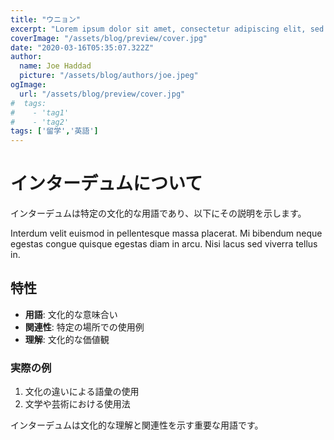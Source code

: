 ```yaml
---
title: "ウニョン"
excerpt: "Lorem ipsum dolor sit amet, consectetur adipiscing elit, sed do eiusmod tempor incididunt ut labore et dolore magna aliqua. Praesent elementum facilisis leo vel fringilla est ullamcorper eget. At imperdiet dui accumsan sit amet nulla facilities morbi tempus."
coverImage: "/assets/blog/preview/cover.jpg"
date: "2020-03-16T05:35:07.322Z"
author:
  name: Joe Haddad
  picture: "/assets/blog/authors/joe.jpeg"
ogImage:
  url: "/assets/blog/preview/cover.jpg"
#  tags: 
#    - 'tag1'
#    - 'tag2'
tags: ['留学','英語']
---
```


# インターデュムについて

インターデュムは特定の文化的な用語であり、以下にその説明を示します。

Interdum velit euismod in pellentesque massa placerat. Mi bibendum neque egestas congue quisque egestas diam in arcu. Nisi lacus sed viverra tellus in.

## 特性

- **用語**: 文化的な意味合い
- **関連性**: 特定の場所での使用例
- **理解**: 文化的な価値観

### 実際の例

1. 文化の違いによる語彙の使用
2. 文学や芸術における使用法

インターデュムは文化的な理解と関連性を示す重要な用語です。
